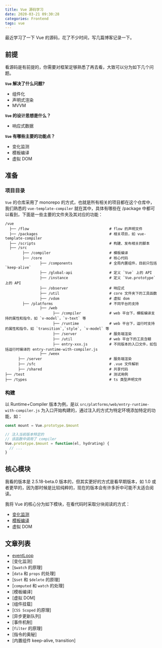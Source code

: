 ```yaml
---
title: Vue 源码学习
date: 2020-03-21 09:30:28
categories: Frontend
tags: vue
---
```


最近学习了一下 Vue 的源码，花了不少时间，写几篇博客记录一下。

## 前提

看源码是有前提的，你需要对框架足够熟悉了再去看，大致可以分为如下几个问题。

**`Vue` 解决了什么问题?**
- 组件化
- 声明式渲染
- MVVM

**`Vue` 的设计思想是什么？**
- 响应式数据

**`Vue` 有哪些主要的功能点？**
- 变化监测
- 模板编译
- 虚拟 DOM

## 准备

### 项目目录

`Vue` 的仓库采用了 monorepo 的方式，也就是所有相关的项目都在这个仓库中，我们熟悉的 `vue-template-compiler` 就在其中，具体有哪些在 /package 中都可以看到，下面是一些主要的文件夹及其对应的功能：

```
/vue
  ├── /flow                                     # flow 的声明文件
  ├── /packages                                 # 相关项目，如 vue-template-compiler
  ├── /scripts                                  # 构建、发布相关的脚本
  ├── /src
        ├── /compiler                           # 模板编译
        ├── /core                               # 核心代码
                ├── /components                 # 全局内置组件，目前只包括 `keep-alive`
                ├── /global-api                 # 定义 `Vue` 上的 API
                ├── /instance                   # 定义 `Vue.prototype` 上的 API
                ├── /observer                   # 响应式
                ├── /util                       # core 文件夹下的工具函数
                ├── /vdom                       # 虚拟 dom
        ├── /platforms                          # 不同平台的支持
                ├── /web
                      ├── /compiler             # web 平台下，模板编译支持的属性和指令，如 `v-model`，`v-text` 等
                      ├── /runtime              # web 平台下，运行时支持的属性和指令，如 `transition`,`style`, `v-model` 等
                      ├── /server               # 服务端渲染
                      ├── /util                 # web 平台下的工具含糊
                      ├── entry-xxx.js          # 不同版本的入口文件，如包括运行时编译的 entry-runtime-with-compiler.js
                ├── /weex
      ├── /server                               # 服务端渲染
      ├── /sfc                                  # .vue 文件解析
      ├── /shared                               # 共享代码
├── /test                                       # 测试用例
├── /types                                      # ts 类型声明文件
```

### 构建

以 Runtime+Compiler 版本为例，是以 `src/platforms/web/entry-runtime-with-compiler.js` 为入口开始构建的，通过注入的方式为特定环境添加特定的功能，如：

```js
const mount = Vue.prototype.$mount

// 注入当前版本特定的
// 该函数中调用了 compiler
Vue.prototype.$mount = function(el, hydrating) {
  // ...
}
```

## 核心模块

我看的版本是 2.5.18-beta.0 版本的，但其实更好的方式是看早期版本，如 1.0 或者更早的，因为那时候是比较纯粹的，现在的版本会有许多折中可能不太适合阅读。

我将 Vue 的核心分为如下模块，在看代码时采取分块阅读的方式：

- [变化监测](/personal-blog/2020/03/21/learn-vue-observer/#more)
- [模板编译](personal-blog/2020/03/21/learn-vue-compiler/#more)
- 虚拟 DOM

## 文章列表

- [eventLoop]()
- [变化监测]
- [`$watch` 的原理]
- [`data` 和 `props` 的处理]
- [`$set` 和 `$delete` 的原理]
- [`computed` 和 `watch` 的处理]
- [模板编译]
- [虚拟 DOM]
- [组件挂载]
- [`CSS Scoped` 的原理]
- [异步更新队列]
- [事件机制]
- [`filter` 的原理]
- [指令的奥秘]
- [内置组件 keep-alive, transition]

